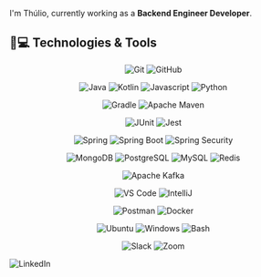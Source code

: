 I'm Thúlio, currently working as a __Backend Engineer Developer__.

## 🚀💻 Technologies & Tools

<center>

  ![Git](https://img.shields.io/badge/-Git-black?style=flat-square&logo=git&color=111111)
  ![GitHub](https://img.shields.io/badge/-GitHub-181717?style=flat-square&logo=github&color=111111)

  ![Java](https://img.shields.io/badge/Java-Java?style=flat-square&logo=openjdk&color=111111&logoColor=111111)
  ![Kotlin](https://img.shields.io/badge/Kotlin-Kotlin?style=flat-square&logo=kotlin&color=111111)
  ![Javascript](https://img.shields.io/badge/Javascript-javascript?style=flat-square&logo=javascript&color=111111)
  ![Python](https://img.shields.io/badge/Python-Python?style=flat-square&logo=python&color=111111)

  ![Gradle](https://img.shields.io/badge/Gradle-Gradle?style=flat-square&logo=spring&color=111111&logoColor=white)
  ![Apache Maven](https://img.shields.io/badge/Apacha_Maven-Apache_Maven?style=flat-square&logo=apachemaven&color=111111&logoColor=C71A36)

  ![JUnit](https://img.shields.io/badge/JUnit-JUnit?style=flat-square&logo=junit5&color=111111&logoColor=25A162)
  ![Jest](https://img.shields.io/badge/Jest-Jest?style=flat-square&logo=jest&color=111111&logoColor=C21325)

  ![Spring](https://img.shields.io/badge/Spring-Spring?style=flat-square&logo=spring&color=111111&logoColor=green)
  ![Spring Boot](https://img.shields.io/badge/Spring_Boot-Spring_Boot?style=flat-square&logo=springboot&color=111111&logoColor=green)
  ![Spring Security](https://img.shields.io/badge/Spring_Security-Spring_Security?style=flat-square&logo=springsecurity&color=111111&logoColor=green)

  ![MongoDB](https://img.shields.io/badge/MongoDB-MongoDB?style=flat-square&logo=mongodb&color=111111&logoColor=47A248)
  ![PostgreSQL](https://img.shields.io/badge/PostgreSQL-PostgreSQL?style=flat-square&logo=postgresql&color=111111&logoColor=4169E1)
  ![MySQL](https://img.shields.io/badge/MySQL-MySQL?style=flat-square&logo=mysql&color=111111&logoColor=4479A1)
  ![Redis](https://img.shields.io/badge/Redis-Redis?style=flat-square&logo=redis&color=111111&logoColor=DC382D)

  ![Apache Kafka](https://img.shields.io/badge/Apache_Kafka-Apacha_Kafka?style=flat-square&logo=apachekafka&color=111111&logoColor=white)

  ![VS Code](https://img.shields.io/badge/-VS%20Code-007ACC?style=flat-square&logo=visual-studio-code&color=111111&logoColor=blue)
  ![IntelliJ](https://img.shields.io/badge/-IntelliJ%20IDEA-black?style=flat-square&logo=jetbrains&color=111111)

  ![Postman](https://img.shields.io/badge/Postman-black?style=flat-square&logo=postman&color=111111)
  ![Docker](https://img.shields.io/badge/Docker-Docker?style=flat-square&logo=docker&color=111111&logoColor=blue)

  ![Ubuntu](https://img.shields.io/badge/Ubuntu-Ubuntu?style=flat-square&logo=ubuntu&color=111111&logoColor=E95420)
  ![Windows](https://img.shields.io/badge/Windows-Windows?style=flat-square&logo=windows&color=111111&logoColor=white)
  ![Bash](https://img.shields.io/badge/Bash-Bash?style=flat-square&logo=gnubash&color=111111&logoColor=4EAA25)

  ![Slack](https://img.shields.io/badge/Slack-Slack?style=flat-square&logo=slack&color=111111&logoColor=FFFFFF)
  ![Zoom](https://img.shields.io/badge/Zoom-Zoom?style=flat-square&logo=zoom&color=111111&logoColor=0B5CFF)

</center>

![LinkedIn](https://img.shields.io/badge/LinkedIn-LinkedIn?style=flat-square&logo=linkedin&color=111111&logoColor=0A66C2)
